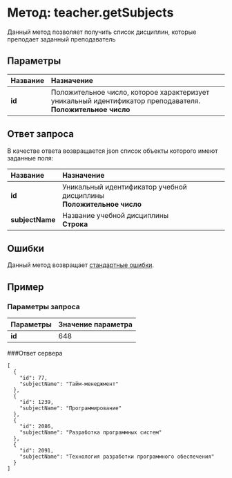 # Метод: teacher.getSubjects<a name="teacher.getSubjects"></a>

Данный метод позволяет получить список дисциплин, которые преподает заданный преподаватель

## Параметры

| Название     | Назначение     |
| :------------- | :------------- |
| **id**       | Положительное число, которое характеризует уникальный идентификатор преподавателя.  <br>**Положительное число**

##  Ответ запроса
В качестве ответа возвращается json список объекты которого имеют заданные поля:

| Название        | Назначение     |
| :------------- | :------------- |
| **id**               | Уникальный идентификатор учебной дисциплины<br>**Положительное число**
| **subjectName**       | Название учебной дисциплины<br>**Строка**


##  Ошибки
Данный метод возвращает [стандартные ошибки](#errors).<br>

##  Пример

### Параметры запроса
| Параметры | Значение параметра     |
| :------------- | :------------- |
| **id**       | 648       |

###Ответ сервера

```
[
  {
    "id": 77,
    "subjectName": "Тайм-менеджмент"
  },
  {
    "id": 1239,
    "subjectName": "Программирование"
  },
  {
    "id": 2086,
    "subjectName": "Разработка программных систем"
  },
  {
    "id": 2091,
    "subjectName": "Технология разработки программного обеспечения"
  }
]
```
